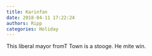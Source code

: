```yaml
---
title: Karinfan
date: 2018-04-11 17:22:24
authors: Ripp
categories: Holiday
---
```


 This liberal mayor fromT Town is a stooge. He mite win.